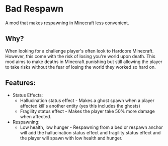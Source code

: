 # Bad Respawn #
A mod that makes respawning in Minecraft less convenient.

## Why? ##
When looking for a challenge player's often look to Hardcore Minecraft. However, this come with the risk of losing you're world upon death. This mod aims to make deaths in Minecraft punishing but still allowing the player to take risks without the fear of losing the world they worked so hard on.

## Features: ##
* Status Effects:
  * Hallucination status effect - Makes a ghost spawn when a player affected kill's another entity (yes this includes the ghosts)
  * Fragility status effect - Makes the player take 50% more damage when affected.
* Respawning:
  * Low health, low hunger - Respawning from a bed or respawn anchor will add the hallucination status effect and fragility status effect and the player will spawn with low health and hunger.

